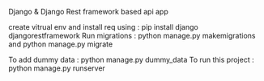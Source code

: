 Django & Django Rest framework based api app

create vitrual env and install req using : pip install django djangorestframework
Run migrations : python manage.py makemigrations and python manage.py migrate

To add dummy data : python manage.py dummy_data
To run this project : python manage.py runserver